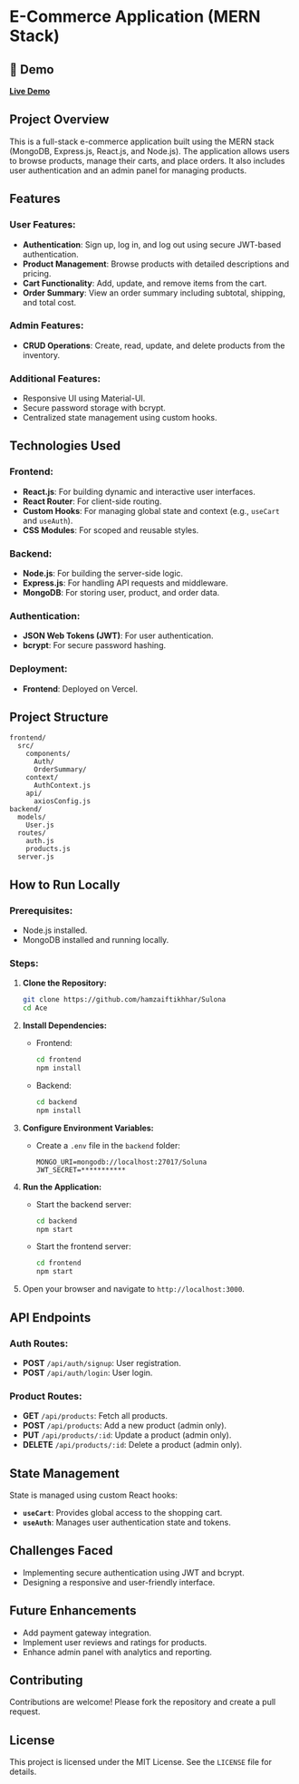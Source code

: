 # E-Commerce Application (MERN Stack)

## 🚀 Demo
[**Live Demo**](https://soluna-hamzaiftikhhars-projects.vercel.app/)

## Project Overview
This is a full-stack e-commerce application built using the MERN stack (MongoDB, Express.js, React.js, and Node.js). The application allows users to browse products, manage their carts, and place orders. It also includes user authentication and an admin panel for managing products.

## Features
### User Features:
- **Authentication**: Sign up, log in, and log out using secure JWT-based authentication.
- **Product Management**: Browse products with detailed descriptions and pricing.
- **Cart Functionality**: Add, update, and remove items from the cart.
- **Order Summary**: View an order summary including subtotal, shipping, and total cost.

### Admin Features:
- **CRUD Operations**: Create, read, update, and delete products from the inventory.

### Additional Features:
- Responsive UI using Material-UI.
- Secure password storage with bcrypt.
- Centralized state management using custom hooks.

## Technologies Used
### Frontend:
- **React.js**: For building dynamic and interactive user interfaces.
- **React Router**: For client-side routing.
- **Custom Hooks**: For managing global state and context (e.g., `useCart` and `useAuth`).
- **CSS Modules**: For scoped and reusable styles.

### Backend:
- **Node.js**: For building the server-side logic.
- **Express.js**: For handling API requests and middleware.
- **MongoDB**: For storing user, product, and order data.

### Authentication:
- **JSON Web Tokens (JWT)**: For user authentication.
- **bcrypt**: For secure password hashing.

### Deployment:
- **Frontend**: Deployed on Vercel.

## Project Structure
```plaintext
frontend/
  src/
    components/
      Auth/
      OrderSummary/
    context/
      AuthContext.js
    api/
      axiosConfig.js
backend/
  models/
    User.js
  routes/
    auth.js
    products.js
  server.js
```

## How to Run Locally
### Prerequisites:
- Node.js installed.
- MongoDB installed and running locally.

### Steps:
1. **Clone the Repository:**
   ```bash
   git clone https://github.com/hamzaiftikhhar/Sulona
   cd Ace
   ```

2. **Install Dependencies:**
   - Frontend:
     ```bash
     cd frontend
     npm install
     ```
   - Backend:
     ```bash
     cd backend
     npm install
     ```

3. **Configure Environment Variables:**
   - Create a `.env` file in the `backend` folder:
     ```plaintext
     MONGO_URI=mongodb://localhost:27017/Soluna
     JWT_SECRET=***********
     ```

4. **Run the Application:**
   - Start the backend server:
     ```bash
     cd backend
     npm start
     ```
   - Start the frontend server:
     ```bash
     cd frontend
     npm start
     ```

5. Open your browser and navigate to `http://localhost:3000`.

## API Endpoints
### Auth Routes:
- **POST** `/api/auth/signup`: User registration.
- **POST** `/api/auth/login`: User login.

### Product Routes:
- **GET** `/api/products`: Fetch all products.
- **POST** `/api/products`: Add a new product (admin only).
- **PUT** `/api/products/:id`: Update a product (admin only).
- **DELETE** `/api/products/:id`: Delete a product (admin only).

## State Management
State is managed using custom React hooks:
- **`useCart`**: Provides global access to the shopping cart.
- **`useAuth`**: Manages user authentication state and tokens.

## Challenges Faced
- Implementing secure authentication using JWT and bcrypt.
- Designing a responsive and user-friendly interface.

## Future Enhancements
- Add payment gateway integration.
- Implement user reviews and ratings for products.
- Enhance admin panel with analytics and reporting.

## Contributing
Contributions are welcome! Please fork the repository and create a pull request.

## License
This project is licensed under the MIT License. See the `LICENSE` file for details.